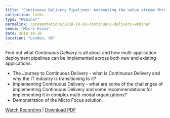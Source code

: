 ```yaml
---
title: "Continuous Delivery Pipelines: Automating the value stream through Continuous Release"
collection: talks
type: "Webinar"
permalink: /presentations/2018-10-18-continuous-delivery-webinar
venue: "Micro Focus"
date: 2018-10-18
location: "London, UK"
---
```


Find out what _Continuous Delivery_ is all about and how multi-application deployment pipelines can be implemented across both new and existing applications.

 - The Journey to Continuous Delivery - what is Continuous Delivery and why the IT industry is transitioning to it?
 - Implementing Continuous Delivery - what are some of the challenges of implementing Continuous Delivery and some recommendations for implementing it in complex multi-modal organizations?
 - Demonstration of the Micro Focus solution.

[Watch Recording](/files/mp4/2018-10-18_Continuous_Delivery_Webinar.mp4) | [Download PDF](/files/pdf/Micro%20Focus%20-%20Continuous%20Delivery%20Pipelines%20-%20Automating%20the%20value%20stream.pdf)
